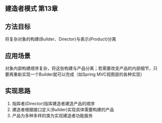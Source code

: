 ## 建造者模式 第13章
## 方法目标
将复杂对象的构建(Builder、Director)与表示(Product)分离

## 应用场景
对象内部构建顺序复杂，将这些构建与产品分离；若需要改变产品的内部细节，只要再重新实现一个Builder就可以完成（如Spring MVC视图层的各种实现）

## 实现思路
1. 指挥者(Director)指挥建造者建造产品的顺序
2. 建造者根据接口定义(Builder)实现具体需要构建的产品
3. 产品为多种多样的类为实现建造者功能服务

